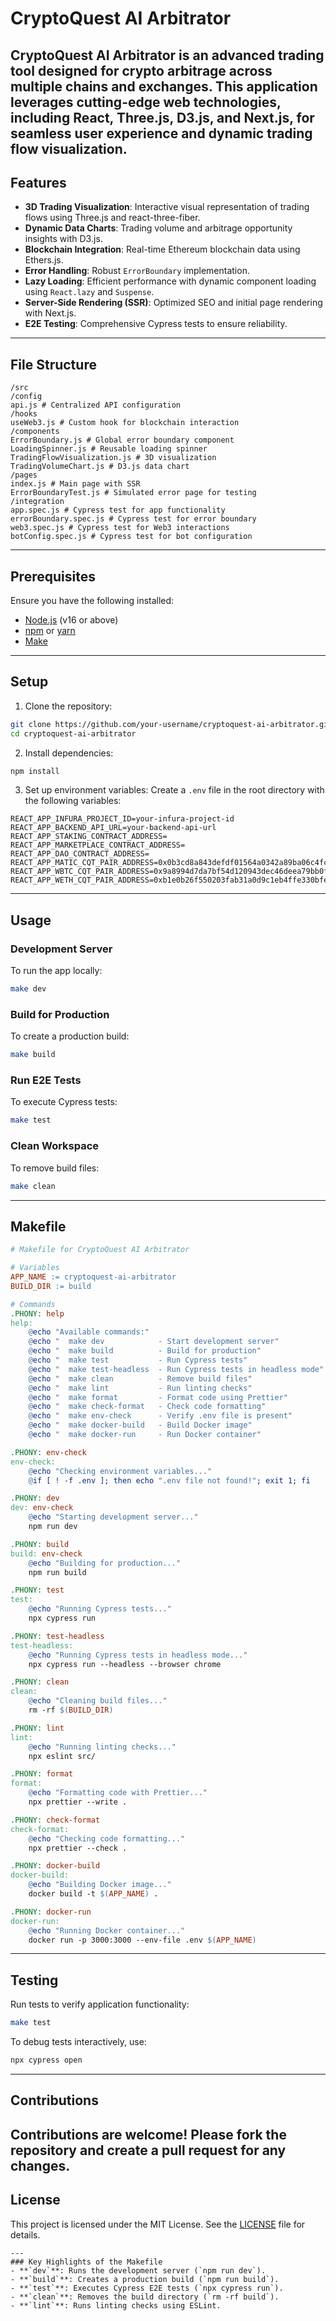 # CryptoQuest AI Arbitrator
CryptoQuest AI Arbitrator is an advanced trading tool designed for crypto arbitrage across multiple chains and exchanges. This application leverages cutting-edge web technologies, including React, Three.js, D3.js, and Next.js, for seamless user experience and dynamic trading flow visualization.
---
## Features
- **3D Trading Visualization**: Interactive visual representation of trading flows using Three.js and react-three-fiber.
- **Dynamic Data Charts**: Trading volume and arbitrage opportunity insights with D3.js.
- **Blockchain Integration**: Real-time Ethereum blockchain data using Ethers.js.
- **Error Handling**: Robust `ErrorBoundary` implementation.
- **Lazy Loading**: Efficient performance with dynamic component loading using `React.lazy` and `Suspense`.
- **Server-Side Rendering (SSR)**: Optimized SEO and initial page rendering with Next.js.
- **E2E Testing**: Comprehensive Cypress tests to ensure reliability.
---
## File Structure
```
/src
/config
api.js # Centralized API configuration
/hooks
useWeb3.js # Custom hook for blockchain interaction
/components
ErrorBoundary.js # Global error boundary component
LoadingSpinner.js # Reusable loading spinner
TradingFlowVisualization.js # 3D visualization
TradingVolumeChart.js # D3.js data chart
/pages
index.js # Main page with SSR
ErrorBoundaryTest.js # Simulated error page for testing
/integration
app.spec.js # Cypress test for app functionality
errorBoundary.spec.js # Cypress test for error boundary
web3.spec.js # Cypress test for Web3 interactions
botConfig.spec.js # Cypress test for bot configuration
```
---
## Prerequisites
Ensure you have the following installed:
- [Node.js](https://nodejs.org/) (v16 or above)
- [npm](https://www.npmjs.com/) or [yarn](https://yarnpkg.com/)
- [Make](https://www.gnu.org/software/make/)
---
## Setup
1. Clone the repository:
```bash
git clone https://github.com/your-username/cryptoquest-ai-arbitrator.git
cd cryptoquest-ai-arbitrator
```
2. Install dependencies:
```bash
npm install
```
3. Set up environment variables:
Create a `.env` file in the root directory with the following variables:
```env
REACT_APP_INFURA_PROJECT_ID=your-infura-project-id
REACT_APP_BACKEND_API_URL=your-backend-api-url
REACT_APP_STAKING_CONTRACT_ADDRESS=
REACT_APP_MARKETPLACE_CONTRACT_ADDRESS=
REACT_APP_DAO_CONTRACT_ADDRESS=
REACT_APP_MATIC_CQT_PAIR_ADDRESS=0x0b3cd8a843defdf01564a0342a89ba06c4fc9394
REACT_APP_WBTC_CQT_PAIR_ADDRESS=0x9a8994d7da7bf54d120943dec46deea79bb0f592
REACT_APP_WETH_CQT_PAIR_ADDRESS=0xb1e0b26f550203fab31a0d9c1eb4ffe330bfe4d0

```
---
## Usage
### Development Server
To run the app locally:
```bash
make dev
```
### Build for Production
To create a production build:
```bash
make build
```
### Run E2E Tests
To execute Cypress tests:
```bash
make test
```
### Clean Workspace
To remove build files:
```bash
make clean
```
---
## Makefile
```makefile
# Makefile for CryptoQuest AI Arbitrator

# Variables
APP_NAME := cryptoquest-ai-arbitrator
BUILD_DIR := build

# Commands
.PHONY: help
help:
	@echo "Available commands:"
	@echo "  make dev            - Start development server"
	@echo "  make build          - Build for production"
	@echo "  make test           - Run Cypress tests"
	@echo "  make test-headless  - Run Cypress tests in headless mode"
	@echo "  make clean          - Remove build files"
	@echo "  make lint           - Run linting checks"
	@echo "  make format         - Format code using Prettier"
	@echo "  make check-format   - Check code formatting"
	@echo "  make env-check      - Verify .env file is present"
	@echo "  make docker-build   - Build Docker image"
	@echo "  make docker-run     - Run Docker container"

.PHONY: env-check
env-check:
	@echo "Checking environment variables..."
	@if [ ! -f .env ]; then echo ".env file not found!"; exit 1; fi

.PHONY: dev
dev: env-check
	@echo "Starting development server..."
	npm run dev

.PHONY: build
build: env-check
	@echo "Building for production..."
	npm run build

.PHONY: test
test:
	@echo "Running Cypress tests..."
	npx cypress run

.PHONY: test-headless
test-headless:
	@echo "Running Cypress tests in headless mode..."
	npx cypress run --headless --browser chrome

.PHONY: clean
clean:
	@echo "Cleaning build files..."
	rm -rf $(BUILD_DIR)

.PHONY: lint
lint:
	@echo "Running linting checks..."
	npx eslint src/

.PHONY: format
format:
	@echo "Formatting code with Prettier..."
	npx prettier --write .

.PHONY: check-format
check-format:
	@echo "Checking code formatting..."
	npx prettier --check .

.PHONY: docker-build
docker-build:
	@echo "Building Docker image..."
	docker build -t $(APP_NAME) .

.PHONY: docker-run
docker-run:
	@echo "Running Docker container..."
	docker run -p 3000:3000 --env-file .env $(APP_NAME)
```
---
## Testing
Run tests to verify application functionality:
```bash
make test
```
To debug tests interactively, use:
```bash
npx cypress open
```
---
## Contributions
Contributions are welcome! Please fork the repository and create a pull request for any changes.
---
## License
This project is licensed under the MIT License. See the [LICENSE](LICENSE) file for details.
```
---
### Key Highlights of the Makefile
- **`dev`**: Runs the development server (`npm run dev`).
- **`build`**: Creates a production build (`npm run build`).
- **`test`**: Executes Cypress E2E tests (`npx cypress run`).
- **`clean`**: Removes the build directory (`rm -rf build`).
- **`lint`**: Runs linting checks using ESLint.
